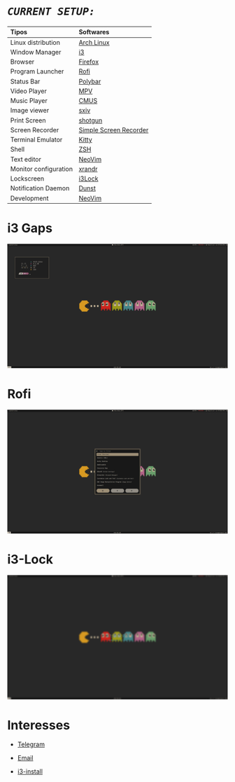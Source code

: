 # ***`CURRENT SETUP:`***
| Tipos               | Softwares                                                                                                                           |
| :------------------ | :---------------------------------------------------------------------------------------------------------------------------------- |
| Linux distribution        | [Arch Linux](https://wiki.archlinux.org/title/Arch_Linux_(Portugu%C3%AAs))                                                                                            |                                                                                       
| Window Manager  | [i3](https://github.com/Airblader/i3)                                                                                             
| Browser           | [Firefox](https://www.mozilla.org/pt-BR/firefox/new/)                                                                                |
| Program Launcher | [Rofi](https://github.com/davatorium/rofi)                                                                                         |           
| Status Bar     | [Polybar](https://github.com/polybar/polybar)                                                                                         |                                          |                                                                   
| Vídeo Player        | [MPV](https://mpv.io/)                                                          |
| Music Player | [CMUS](https://cmus.github.io/)                                                     |
| Image viewer | [sxiv](https://github.com/xyb3rt/sxiv)                                                                                                                                                                                             
| Print Screen     | [shotgun](https://github.com/frannks/mydots/blob/main/bin/screenshot)                                                                               |
| Screen Recorder    | [Simple Screen Recorder](https://www.maartenbaert.be/simplescreenrecorder/)                                                                                                    
| Terminal Emulator   | [Kitty](https://github.com/kovidgoyal/kitty)                                                                                 |
| Shell               | [ZSH](https://wiki.archlinux.org/index.php/Zsh)                                                                                                         
| Text editor     | [NeoVim](https://github.com/neovim/neovim)                                                                                  |
| Monitor configuration    | [xrandr](https://www.x.org/releases/X11R7.6/doc/man/man1/xrandr.1.xhtml)                                                                               |
| Lockscreen    | [i3Lock](https://github.com/ffraanks/dotfiles/blob/master/bin/lockscreen)                                                                                                  
| Notification Daemon   | [Dunst](https://github.com/dunst-project/dunst)                                                                                    
| Development   | [NeoVim](https://github.com/neovim/neovim)


# i3 Gaps

<img src="i3-pacman.png">

# Rofi

<img src="rofi-pacman.png">

# i3-Lock

<img src="lock-pacman.png">

# Interesses

- [Telegram](https://t.me/FranklinTech)

- [Email](mailto:fraank@riseup.net)

- [i3-install](https://github.com/frannks/i3-install)
